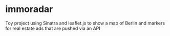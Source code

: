 # immoradar

Toy project using Sinatra and leaflet.js to show a map of Berlin and markers for real estate ads that are pushed via an API
